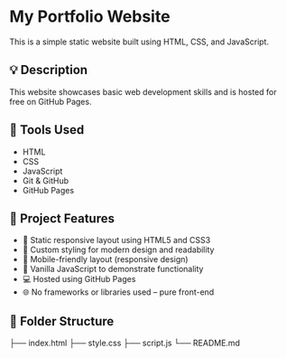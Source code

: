 # My Portfolio Website

This is a simple static website built using HTML, CSS, and JavaScript.

## 💡 Description

This website showcases basic web development skills and is hosted for free on GitHub Pages.

## 🔧 Tools Used

- HTML
- CSS
- JavaScript
- Git & GitHub
- GitHub Pages

## 📌 Project Features

- 📄 Static responsive layout using HTML5 and CSS3
- 🎨 Custom styling for modern design and readability
- 📱 Mobile-friendly layout (responsive design)
- 🧠 Vanilla JavaScript to demonstrate functionality
- 💻 Hosted using GitHub Pages
- 🌐 No frameworks or libraries used – pure front-end


## 📁 Folder Structure
├── index.html
├── style.css
├── script.js
└── README.md


<!--
**dhruvaryan12/dhruvaryan12** is a ✨ _special_ ✨ repository because its `README.md` (this file) appears on your GitHub profile.

Here are some ideas to get you started:

- 🔭 I’m currently working on ...
- 🌱 I’m currently learning ...
- 👯 I’m looking to collaborate on ...
- 🤔 I’m looking for help with ...
- 💬 Ask me about ...
- 📫 How to reach me: ...
- 😄 Pronouns: ...
- ⚡ Fun fact: ...
-->
